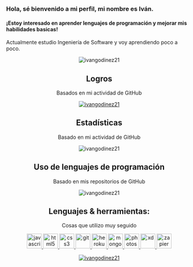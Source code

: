 ### Hola, sé bienvenido a mi perfil, mi nombre es Iván.
#### ¡Estoy interesado en aprender lenguajes de programación y mejorar mis habilidades basicas!
Actualmente estudio Ingeniería de Software y voy aprendiendo poco a poco.

<p align="center"> <img src="https://komarev.com/ghpvc/?username=ivangodinez21&label=Profile%20views&color=0e75b6&style=flat-square&color=brightgreen" alt="ivangodinez21" /> </p>
<h2 align="center">Logros</h2>
<p align="center">Basados en mi actividad de GitHub</p>
<p align="center"> <a href="https://github.com/ryo-ma/github-profile-trophy"><img src="https://github-profile-trophy.vercel.app/?username=ivangodinez21" alt="ivangodinez21" /></a> </p>
<h2 align="center">Estadísticas</h2>
<p align="center">Basado en mi actividad de GitHub</p>
<p align="center"><img src="https://github-readme-stats.vercel.app/api?username=ivangodinez21&show_icons=true&locale=en" alt="ivangodinez21" /></p>
<h2 align="center">Uso de lenguajes de programación</h2>
<p align="center">Basado en mis repositorios de GitHub</p>
<p align="center"><img src="https://github-readme-stats.vercel.app/api/top-langs?username=ivangodinez21&show_icons=true&locale=en&layout=compact" alt="ivangodinez21" /></p>
<h2 align="center">Lenguajes & herramientas:</h2>
<p align="center">Cosas que utilizo muy seguido</p>
<p align="center">
  <a href="https://developer.mozilla.org/en-US/docs/Web/JavaScript" target="_blank">
    <img src="https://devicons.github.io/devicon/devicon.git/icons/javascript/javascript-original.svg" alt="javascript" width="40" height="40"/>
  </a>
  <a href="https://www.w3.org/html/" target="_blank">
    <img src="https://devicons.github.io/devicon/devicon.git/icons/html5/html5-original-wordmark.svg" alt="html5" width="40" height="40"/>
  </a>
  <a href="https://www.w3schools.com/css/" target="_blank">
    <img src="https://devicons.github.io/devicon/devicon.git/icons/css3/css3-original-wordmark.svg" alt="css3" width="40" height="40"/>
  </a> 
  <a href="https://git-scm.com/" target="_blank">
    <img src="https://www.vectorlogo.zone/logos/git-scm/git-scm-icon.svg" alt="git" width="40" height="40"/>
  </a>
  <a href="https://heroku.com" target="_blank">
    <img src="https://www.vectorlogo.zone/logos/heroku/heroku-icon.svg" alt="heroku" width="40" height="40"/>
  </a>
  <a href="https://www.mongodb.com/" target="_blank">
    <img src="https://devicons.github.io/devicon/devicon.git/icons/mongodb/mongodb-original-wordmark.svg" alt="mongodb" width="40" height="40"/>
  </a>
  <a href="https://www.photoshop.com/en" target="_blank">
    <img src="https://devicons.github.io/devicon/devicon.git/icons/photoshop/photoshop-plain.svg" alt="photoshop" width="40" height="40"/>
   </a>
  <a href="https://www.adobe.com/products/xd.html" target="_blank">
    <img src="https://cdn.worldvectorlogo.com/logos/adobe-xd.svg" alt="xd" width="40" height="40"/>
   </a>
  <a href="https://zapier.com" target="_blank"> <img src="https://www.vectorlogo.zone/logos/zapier/zapier-icon.svg" alt="zapier" width="40" height="40"/>
  </a>
</p>

<p align="center"> <a href="https://twitter.com/ivangodinez21" target="blank"><img src="https://img.shields.io/twitter/follow/ivangodinez21?logo=twitter&style=for-the-badge" alt="ivangodinez21" /></a> </p>
